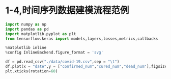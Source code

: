 # 1-4,时间序列数据建模流程范例

```python
import numpy as np
import pandas as pd
import matplotlib.pyplot as plt
from tensorflow.keras import models,layers,losses,metrics,callbacks
```

```python
%matplotlib inline
%config InlineBackend.figure_format = 'svg'

df = pd.read_csv("./data/covid-19.csv",sep = "\t")
df.plot(x = "date",y = ["confirmed_num","cured_num","dead_num"],figsize=(10,6))
plt.xticks(rotation=60)
```

```python

```
